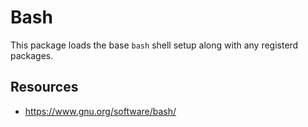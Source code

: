 # Bash

This package loads the base `bash` shell setup along with any registerd
packages.

## Resources

- https://www.gnu.org/software/bash/
